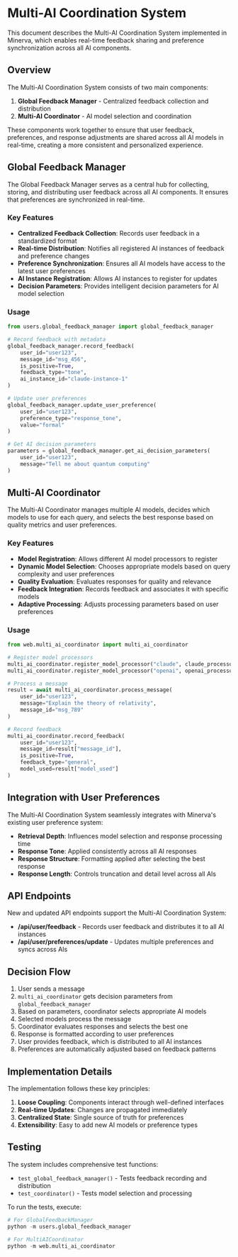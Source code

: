 # Multi-AI Coordination System

This document describes the Multi-AI Coordination System implemented in Minerva, which enables real-time feedback sharing and preference synchronization across all AI components.

## Overview

The Multi-AI Coordination System consists of two main components:

1. **Global Feedback Manager** - Centralized feedback collection and distribution
2. **Multi-AI Coordinator** - AI model selection and coordination

These components work together to ensure that user feedback, preferences, and response adjustments are shared across all AI models in real-time, creating a more consistent and personalized experience.

## Global Feedback Manager

The Global Feedback Manager serves as a central hub for collecting, storing, and distributing user feedback across all AI components. It ensures that preferences are synchronized in real-time.

### Key Features

- **Centralized Feedback Collection**: Records user feedback in a standardized format
- **Real-time Distribution**: Notifies all registered AI instances of feedback and preference changes
- **Preference Synchronization**: Ensures all AI models have access to the latest user preferences
- **AI Instance Registration**: Allows AI instances to register for updates
- **Decision Parameters**: Provides intelligent decision parameters for AI model selection

### Usage

```python
from users.global_feedback_manager import global_feedback_manager

# Record feedback with metadata
global_feedback_manager.record_feedback(
    user_id="user123",
    message_id="msg_456",
    is_positive=True,
    feedback_type="tone",
    ai_instance_id="claude-instance-1"
)

# Update user preferences
global_feedback_manager.update_user_preference(
    user_id="user123",
    preference_type="response_tone",
    value="formal"
)

# Get AI decision parameters
parameters = global_feedback_manager.get_ai_decision_parameters(
    user_id="user123",
    message="Tell me about quantum computing"
)
```

## Multi-AI Coordinator

The Multi-AI Coordinator manages multiple AI models, decides which models to use for each query, and selects the best response based on quality metrics and user preferences.

### Key Features

- **Model Registration**: Allows different AI model processors to register
- **Dynamic Model Selection**: Chooses appropriate models based on query complexity and user preferences
- **Quality Evaluation**: Evaluates responses for quality and relevance
- **Feedback Integration**: Records feedback and associates it with specific models
- **Adaptive Processing**: Adjusts processing parameters based on user preferences

### Usage

```python
from web.multi_ai_coordinator import multi_ai_coordinator

# Register model processors
multi_ai_coordinator.register_model_processor("claude", claude_processor_func)
multi_ai_coordinator.register_model_processor("openai", openai_processor_func)

# Process a message
result = await multi_ai_coordinator.process_message(
    user_id="user123",
    message="Explain the theory of relativity",
    message_id="msg_789"
)

# Record feedback
multi_ai_coordinator.record_feedback(
    user_id="user123",
    message_id=result["message_id"],
    is_positive=True,
    feedback_type="general",
    model_used=result["model_used"]
)
```

## Integration with User Preferences

The Multi-AI Coordination System seamlessly integrates with Minerva's existing user preference system:

- **Retrieval Depth**: Influences model selection and response processing time
- **Response Tone**: Applied consistently across all AI responses
- **Response Structure**: Formatting applied after selecting the best response
- **Response Length**: Controls truncation and detail level across all AIs

## API Endpoints

New and updated API endpoints support the Multi-AI Coordination System:

- **/api/user/feedback** - Records user feedback and distributes it to all AI instances
- **/api/user/preferences/update** - Updates multiple preferences and syncs across AIs

## Decision Flow

1. User sends a message
2. `multi_ai_coordinator` gets decision parameters from `global_feedback_manager`
3. Based on parameters, coordinator selects appropriate AI models
4. Selected models process the message
5. Coordinator evaluates responses and selects the best one
6. Response is formatted according to user preferences
7. User provides feedback, which is distributed to all AI instances
8. Preferences are automatically adjusted based on feedback patterns

## Implementation Details

The implementation follows these key principles:

1. **Loose Coupling**: Components interact through well-defined interfaces
2. **Real-time Updates**: Changes are propagated immediately
3. **Centralized State**: Single source of truth for preferences
4. **Extensibility**: Easy to add new AI models or preference types

## Testing

The system includes comprehensive test functions:

- `test_global_feedback_manager()` - Tests feedback recording and distribution
- `test_coordinator()` - Tests model selection and processing

To run the tests, execute:

```python
# For GlobalFeedbackManager
python -m users.global_feedback_manager

# For MultiAICoordinator
python -m web.multi_ai_coordinator
```
